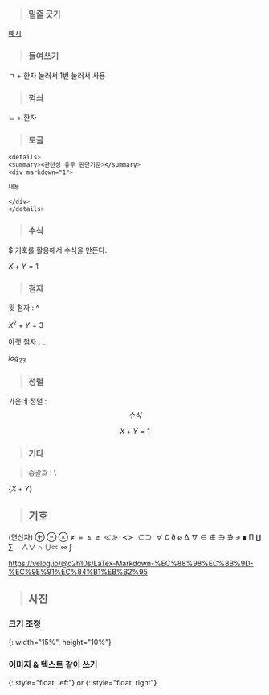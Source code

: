 > ### 밑줄 긋기

<u> 예시 </u>

> ### 들여쓰기

ㄱ + 한자 눌러서 1번 눌러서 사용

> ### 꺽쇠

ㄴ + 한자

> ### 토글

```css
<details>
<summary><관련성 유무 판단기준></summary>
<div markdown="1">

내용

</div>
</details>
```

> ### 수식

$ 기호를 활용해서 수식을 만든다.

$X + Y = 1$

> ### 첨자

윗 첨자 : ^

$X^2 + Y = 3$

아랫 첨자 : \_

$log_23$

> ### 정렬

가운데 정렬 : $$ 수식 $$

$$
X + Y = 1
$$

> ### 기타

> 중괄호 : \\

$\{X + Y\}$

> ## 기호

(연산자) ⊕ ⊖ ⊗ ≠  ≡  ≤  ≥  ≪≫  ≺≻  ⊂⊃  ∀ ∁ ∂ ∅ ∆ ∇ ∈ ∉ ∋ ∌ ∍ ∎ ∏ ∐ ∑ − ∧∨ ∩ ∪∝ ∞ ∫

https://velog.io/@d2h10s/LaTex-Markdown-%EC%88%98%EC%8B%9D-%EC%9E%91%EC%84%B1%EB%B2%95

> ## 사진

### 크기 조정

{: width="15%", height="10%"}

### 이미지 & 텍스트 같이 쓰기

{: style="float: left"} or {: style="float: right"}
